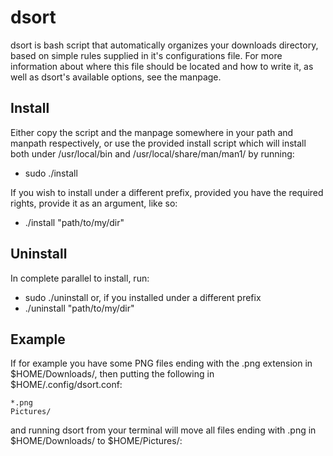 # dsort

dsort is bash script that automatically organizes your downloads
directory, based on simple rules supplied in it's configurations file. For
more information about where this file should be located and how to write
it, as well as dsort's available options, see the manpage.

## Install

Either copy the script and the manpage somewhere in your path and
manpath respectively, or use the provided install script which will
install both under /usr/local/bin and /usr/local/share/man/man1/ by
running:
- sudo ./install

If you wish to install under a different prefix, provided you have
the required rights, provide it as an argument, like so:
- ./install "path/to/my/dir"

## Uninstall

In complete parallel to install, run:
- sudo ./uninstall
or, if you installed under a different prefix
- ./uninstall "path/to/my/dir"

## Example

If for example you have some PNG files ending with the .png extension
in $HOME/Downloads/, then putting the following in $HOME/.config/dsort.conf:

```
*.png
Pictures/
```
and running dsort from your terminal will move all files ending with
.png in $HOME/Downloads/ to $HOME/Pictures/:

